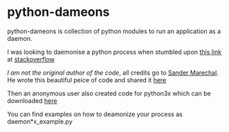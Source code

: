 # python-dameons
python-dameons is collection of python modules to run an application as a daemon.

I was looking to daemonise a python process when stumbled upon [this link](http://web.archive.org/web/20131017130434/http://www.jejik.com/articles/2007/02/a_simple_unix_linux_daemon_in_python/) at [stackoverflow](https://stackoverflow.com/questions/473620/how-do-you-create-a-daemon-in-python)

*_I am not the original author of the code_*, all credits go to [Sander Marechal](http://web.archive.org/web/20131101022405/http://www.jejik.com/authors/sander_marechal/).
He wrote this beautiful peice of code and shared it [here](http://web.archive.org/web/20131017130434/http://www.jejik.com/articles/2007/02/a_simple_unix_linux_daemon_in_python/)

Then an anonymous user also created code for python3x which can be downloaded [here](http://web.archive.org/web/20131017130434/http://www.jejik.com/files/examples/daemon3x.py)


You can find examples on how to deamonize your process as daemon*x_example.py
